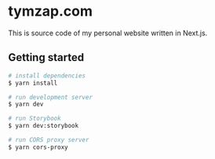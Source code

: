 # tymzap.com

This is source code of my personal website written in Next.js.

## Getting started

```bash
# install dependencies
$ yarn install

# run development server
$ yarn dev

# run Storybook
$ yarn dev:storybook

# run CORS proxy server
$ yarn cors-proxy
```